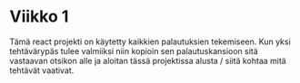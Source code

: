 # Viikko 1

Tämä react projekti on käytetty kaikkien palautuksien tekemiseen. Kun yksi tehtävärypäs tulee valmiiksi niin kopioin sen palautuskansioon sitä vastaavan otsikon alle ja aloitan tässä projektissa alusta / siitä kohtaa mitä tehtävät vaativat.
